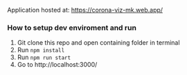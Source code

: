 Application hosted at: https://corona-viz-mk.web.app/


### How to setup dev enviroment and run
1. Git clone this repo and open containing folder in terminal
2. Run ```npm install```
3. Run ```npm run start```
4. Go to http://localhost:3000/
